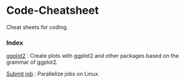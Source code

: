 # Code-Cheatsheet
Cheat sheets for coding. 

### Index

[ggplot2](./ggplot2.md) : Create plots with ggplot2 and other packages based on the grammar of ggplot2.

[Submit job](./job_submit.md) : Parallelize jobs on Linux. 


